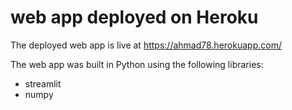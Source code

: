 # web app deployed on Heroku

The deployed web app is live at https://ahmad78.herokuapp.com/



The web app was built in Python using the following libraries:
* streamlit
* numpy
